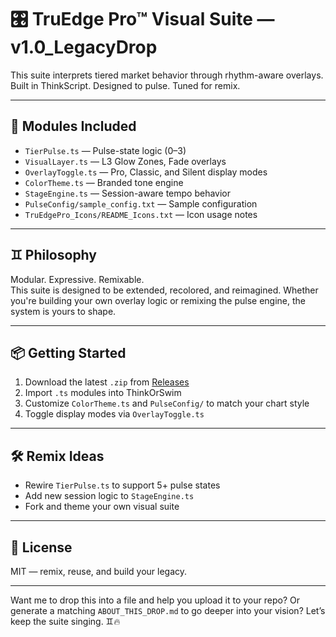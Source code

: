 # 🎛 TruEdge Pro™ Visual Suite — v1.0_LegacyDrop

This suite interprets tiered market behavior through rhythm-aware overlays.  
Built in ThinkScript. Designed to pulse. Tuned for remix.

---

## 🎯 Modules Included

- `TierPulse.ts` — Pulse-state logic (0–3)
- `VisualLayer.ts` — L3 Glow Zones, Fade overlays
- `OverlayToggle.ts` — Pro, Classic, and Silent display modes
- `ColorTheme.ts` — Branded tone engine
- `StageEngine.ts` — Session-aware tempo behavior
- `PulseConfig/sample_config.txt` — Sample configuration
- `TruEdgePro_Icons/README_Icons.txt` — Icon usage notes

---

## ♊ Philosophy

Modular. Expressive. Remixable.  
This suite is designed to be extended, recolored, and reimagined. Whether you're building your own overlay logic or remixing the pulse engine, the system is yours to shape.

---

## 📦 Getting Started

1. Download the latest `.zip` from [Releases](https://github.com/your-repo/releases)
2. Import `.ts` modules into ThinkOrSwim
3. Customize `ColorTheme.ts` and `PulseConfig/` to match your chart style
4. Toggle display modes via `OverlayToggle.ts`

---

## 🛠️ Remix Ideas

- Rewire `TierPulse.ts` to support 5+ pulse states
- Add new session logic to `StageEngine.ts`
- Fork and theme your own visual suite

---

## 📜 License

MIT — remix, reuse, and build your legacy.

---

Want me to drop this into a file and help you upload it to your repo? Or generate a matching `ABOUT_THIS_DROP.md` to go deeper into your vision? Let’s keep the suite singing. ♊🔥
